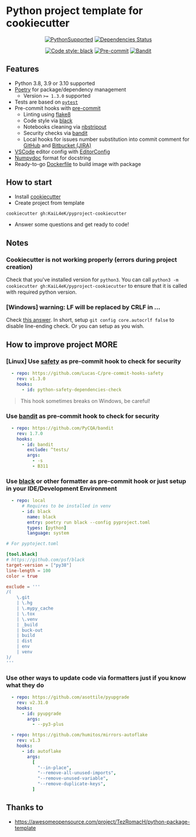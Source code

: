 # Python project template for cookiecutter #

<div align="center">

[![PythonSupported](https://img.shields.io/badge/python-3.8%20%7C%203.9-brightgreen.svg)](https://python3statement.org/#sections50-why)
[![Dependencies Status](https://img.shields.io/badge/dependencies-up%20to%20date-brightgreen.svg)](https://github.com/KaiL4eK/pyproject-cookiecutter/pulls?utf8=%E2%9C%93&q=is%3Apr%20author%3Aapp%2Fdependabot)

[![Code style: black](https://img.shields.io/badge/code%20style-black-000000.svg)](https://github.com/psf/black)
[![Pre-commit](https://img.shields.io/badge/pre--commit-enabled-brightgreen?logo=pre-commit&logoColor=white)](https://github.com/KaiL4eK/pyproject-cookiecutter/blob/main/.pre-commit-config.yaml)
[![Bandit](https://img.shields.io/badge/security-bandit-informational.svg)](https://github.com/KaiL4eK/pyproject-cookiecutter/blob/main/.pre-commit-config.yaml)

</div>

## Features ##

* Python 3.8, 3.9 or 3.10 supported
* [Poetry](https://python-poetry.org/) for package/dependency management
  * Version `>= 1.3.0` supported
* Tests are based on [`pytest`](https://docs.pytest.org/en/stable/)
* Pre-commit hooks with [pre-commit](https://pre-commit.com/)
  * Linting using [flake8](https://flake8.pycqa.org/en/latest/)
  * Code style via [black](https://github.com/psf/black)
  * Notebooks cleaning via [nbstripout](https://github.com/kynan/nbstripout)
  * Security checks via [bandit](https://github.com/PyCQA/bandit)
  * Local hooks for issues number substitution into commit comment for [GitHub](https://github.com/) and [Bitbucket (JIRA)](https://bitbucket.org/)
* [VSCode](https://code.visualstudio.com/) editor config with [EditorConfig](https://editorconfig.org/)
* [Numpydoc](https://numpydoc.readthedocs.io/en/latest/format.html) format for docstring
* Ready-to-go [Dockerfile](https://docs.docker.com/engine/reference/builder/) to build image with package

## How to start ##

* Install [cookiecutter](https://cookiecutter.readthedocs.io/en/latest/installation.html)
* Create project from template

```bash
cookiecutter gh:KaiL4eK/pyproject-cookiecutter
```

* Answer some questions and get ready to code!

## Notes ##

### Cookiecutter is not working properly (errors during project creation) ###

Check that you've installed version for `python3`. You can call `python3 -m cookiecutter gh:KaiL4eK/pyproject-cookiecutter` to ensure that it is called with required python version.

### [Windows] warning: LF will be replaced by CRLF in ...

Check [this answer](https://stackoverflow.com/a/5834094). In short, setup `git config core.autocrlf false` to disable line-ending check. Or you can setup as you wish.

## How to improve project MORE ##

### [Linux] Use [safety](https://github.com/pyupio/safety) as pre-commit hook to check for security

```yaml
  - repo: https://github.com/Lucas-C/pre-commit-hooks-safety
    rev: v1.3.0
    hooks:
      - id: python-safety-dependencies-check
```

> This hook sometimes breaks on Windows, be careful!

### Use [bandit](https://bandit.readthedocs.io/en/latest/) as pre-commit hook to check for security

```yaml
  - repo: https://github.com/PyCQA/bandit
    rev: 1.7.0
    hooks:
      - id: bandit
        exclude: ^tests/
        args:
          - -s
          - B311
```

### Use [black](https://github.com/psf/black) or other formatter as pre-commit hook or just setup in your IDE/Development Environment

```yaml
  - repo: local
      # Requires to be installed in venv
      - id: black
        name: black
        entry: poetry run black --config pyproject.toml
        types: [python]
        language: system
```

```toml
# For pyptoject.toml

[tool.black]
# https://github.com/psf/black
target-version = ["py38"]
line-length = 100
color = true

exclude = '''
/(
    \.git
    | \.hg
    | \.mypy_cache
    | \.tox
    | \.venv
    | _build
    | buck-out
    | build
    | dist
    | env
    | venv
)/
'''
```

### Use other ways to update code via formatters just if you know what they do

```yaml
  - repo: https://github.com/asottile/pyupgrade
    rev: v2.31.0
    hooks:
      - id: pyupgrade
        args:
          - --py3-plus

  - repo: https://github.com/humitos/mirrors-autoflake
    rev: v1.3
    hooks:
      - id: autoflake
        args:
          [
            "--in-place",
            "--remove-all-unused-imports",
            "--remove-unused-variable",
            "--remove-duplicate-keys",
          ]
```

## Thanks to ##

* <https://awesomeopensource.com/project/TezRomacH/python-package-template>
